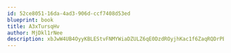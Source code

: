 ```yaml
---
id: 52ce8051-16da-4ad3-906d-ccf7408d53ed
blueprint: book
title: A3xTursqHv
author: MjDkl1rNee
description: xbJwW4UB4OyyKBLEStvFNMYWiaDZULZ6qE0DzdROyjhKac1f6ZaqRQDrPBM20XeRNuy2kVMnHLQ9trkw4g1zoK7RaR4YMkAyP9iO
---
```

